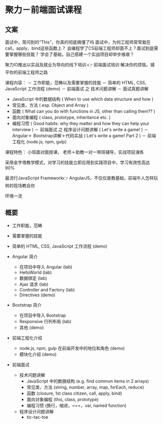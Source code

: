 # 聚力－前端面试课程

## 文案

面试中，常问到的“This”，你真的彻底搞懂了吗
面试中，为何工程师常常栽在call，apply，bind这些函数上？
会编程学了CS前端工程师却面不上？面试到底需要掌握哪些技能？
学会了基础，自己搭建一个实战项目却举步维艰？

聚力IO推出以实战及就业为导向的线下培训 👉  前端面试培训
解决你的烦恼，铺平你的前端工程师之路

课程内容：
－ 工作职能，范畴以及需要掌握的技能 
－ 简单的 HTML, CSS, JavaScript 工作流程 (demo)
－ 前端面试 之 技术问题讲解 － 面试真题讲解
  - JavaScript 中的数据结构 ( When to use which data structure and how )
  - 常见类，方法 ( esp. Object and Array )
  - 函数 ( What can you do with functions in JS, other than calling them?? )
  - 面向对象编程 ( class, prototype, inheritance etc. )
  - 编程习惯 ( Good habits: why they matter and how they can help your interview )
－ 前端面试 之 程序设计问题讲解 ( Let's write a game! )
－ Angular＋ Bootstrap讲解＋代码实战 ( Let's write a game! Part 2 )
－ 前端工程化 (node.js, npm, gulp)

课程特色：
小班面对面授课， 老师＋助教一对一带班辅导，实战项目演练

采用金字塔教学模式，对学习的技能立即应用到实践项目中，学习有效性高达90%

最流行JavaScript Framework👉 AngularJS，不仅仅是教基础，前端牛人怎样玩转的现场教会你 

环境一流

## 概要

- 工作职能，范畴

- 需要掌握的技能

- 简单的 HTML, CSS, JavaScript 工作流程 (demo)

- Angular 简介
  - 在项目中导入 Angular (lab)
  - HelloWorld (lab)
  - 数据绑定 (lab)
  - Ajax 请求 (lab)
  - Controller and Factory (lab)
  - Directives (demo)

- Bootstrap 简介
  - 在项目中导入 Bootstrap
  - Responsive 行列布局 (lab)
  - 其他 (demo)

- 前端工程化介绍
  - node.js, npm, gulp 在前端开发中的地位和角色 (demo)
  - 模块化介绍 (demo)

- 前端面试
  - 技术问题讲解
    - JavaScript 中的数据结构 (e.g. find common items in 2 arrays)
    - 常见类，方法 (string, number, array, map, forEach, reduce)
    - 函数 (closure, 1st class citizen, call, apply, bind)
    - 面向对象编程 (this, class, prototype)
    - 编程习惯 (换行，缩进，===，var, named function)
  - 程序设计问题讲解
    - tic-tac-toe
